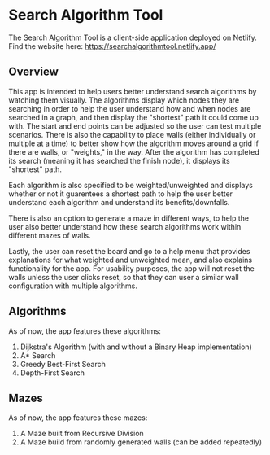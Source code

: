 # Search Algorithm Tool

The Search Algorithm Tool is a client-side application deployed on Netlify. Find the website here: https://searchalgorithmtool.netlify.app/

## Overview

This app is intended to help users better understand search algorithms by watching them visually. The algorithms display which nodes they are searching in order to help the user understand how and when nodes are searched in a graph, and then display the "shortest" path it could come up with. The start and end points can be adjusted so the user can test multiple scenarios. There is also the capability to place walls (either individually or multiple at a time) to better show how the algorithm moves around a grid if there are walls, or "weights," in the way. After the algorithm has completed its search (meaning it has searched the finish node), it displays its "shortest" path.

Each algorithm is also specified to be weighted/unweighted and displays whether or not it guarentees a shortest path to help the user better understand each algorithm and understand its benefits/downfalls.

There is also an option to generate a maze in different ways, to help the user also better understand how these search algorithms work within different mazes of walls.

Lastly, the user can reset the board and go to a help menu that provides explanations for what weighted and unweighted mean, and also explains functionality for the app. For usability purposes, the app will not reset the walls unless the user clicks reset, so that they can user a similar wall configuration with multiple algorithms.

## Algorithms

As of now, the app features these algorithms:
1. Dijkstra's Algorithm (with and without a Binary Heap implementation)
2. A* Search
3. Greedy Best-First Search
4. Depth-First Search

## Mazes

As of now, the app features these mazes:
1. A Maze built from Recursive Division
2. A Maze build from randomly generated walls (can be added repeatedly)

